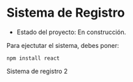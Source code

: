 <h1>Sistema de Registro</h1>

- Estado del proyecto: En construcción.

Para ejectutar el sistema, debes poner:

```npm install react```

Sistema de registro 2
